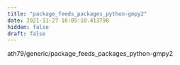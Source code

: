 ```yaml
---
title: "package_feeds_packages_python-gmpy2"
date: 2021-11-27 16:05:10.413798
hidden: false
draft: false
---
```


ath79/generic/package_feeds_packages_python-gmpy2


